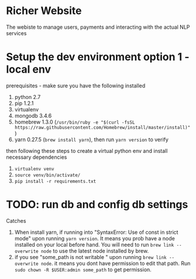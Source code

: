 # Richer Website
The webiste to manage users, payments and interacting with the actual NLP services 

# Setup the dev environment option 1 - local env
prerequisites - make sure you have the following installed
1. python 2.7
2. pip 1.2.1
3. virtualenv
4. mongodb 3.4.6
5. homebrew 1.3.0 (`/usr/bin/ruby -e "$(curl -fsSL https://raw.githubusercontent.com/Homebrew/install/master/install)"`)
6. yarn 0.27.5 (`brew install yarn`), then run `yarn version` to verify

then following these steps to create a virtual python env and install necessary dependencies
1. `virtualenv venv`
2. `source venv/bin/activate/`
3. `pip install -r requirements.txt`

# TODO: run db and config db settings



Catches
1. When install yarn, if running into "SyntaxError: Use of const in strict mode" upon running `yarn version`. It means you prob have a node installed on your local before hand. You will need to run `brew link --overwrite node` to use the latest node installed by brew. 
2. if you see "some_path is not writable " upon running `brew link --overwrite node`. it means you dont have permission to edit that path. Run `sudo chown -R $USER:admin some_path` to get permission.
